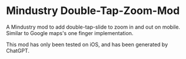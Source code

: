 # Mindustry Double-Tap-Zoom-Mod
A Mindustry mod to add double-tap-slide to zoom in and out on mobile. Similar to Google maps's one finger implementation.

This mod has only been tested on iOS, and has been generated by ChatGPT.
